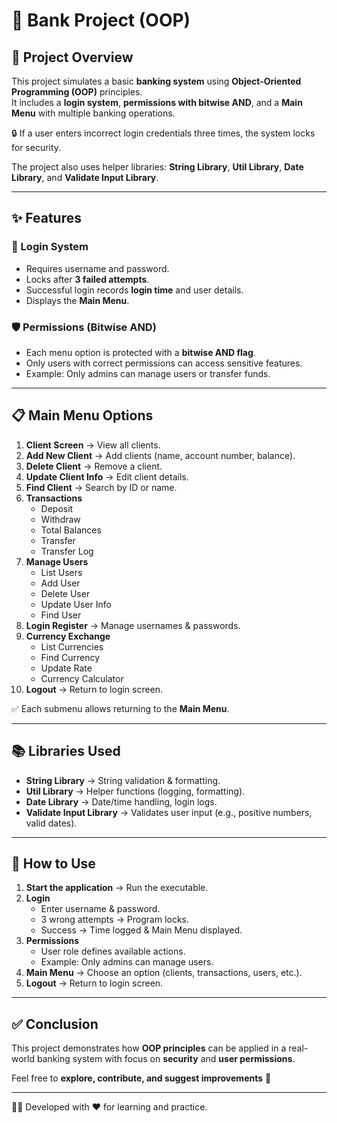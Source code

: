 # 🏦 Bank Project (OOP)

## 📌 Project Overview
This project simulates a basic **banking system** using **Object-Oriented Programming (OOP)** principles.  
It includes a **login system**, **permissions with bitwise AND**, and a **Main Menu** with multiple banking operations.  

🔒 If a user enters incorrect login credentials three times, the system locks for security.

The project also uses helper libraries: **String Library**, **Util Library**, **Date Library**, and **Validate Input Library**.

---

## ✨ Features

### 🔑 Login System
- Requires username and password.
- Locks after **3 failed attempts**.
- Successful login records **login time** and user details.
- Displays the **Main Menu**.

### 🛡️ Permissions (Bitwise AND)
- Each menu option is protected with a **bitwise AND flag**.
- Only users with correct permissions can access sensitive features.
- Example: Only admins can manage users or transfer funds.

---

## 📋 Main Menu Options

1. **Client Screen** → View all clients.  
2. **Add New Client** → Add clients (name, account number, balance).  
3. **Delete Client** → Remove a client.  
4. **Update Client Info** → Edit client details.  
5. **Find Client** → Search by ID or name.  
6. **Transactions**
   - Deposit
   - Withdraw
   - Total Balances
   - Transfer
   - Transfer Log  
7. **Manage Users**
   - List Users
   - Add User
   - Delete User
   - Update User Info
   - Find User  
8. **Login Register** → Manage usernames & passwords.  
9. **Currency Exchange**
   - List Currencies
   - Find Currency
   - Update Rate
   - Currency Calculator  
10. **Logout** → Return to login screen.  

✅ Each submenu allows returning to the **Main Menu**.

---

## 📚 Libraries Used

- **String Library** → String validation & formatting.  
- **Util Library** → Helper functions (logging, formatting).  
- **Date Library** → Date/time handling, login logs.  
- **Validate Input Library** → Validates user input (e.g., positive numbers, valid dates).  

---

## 🚀 How to Use

1. **Start the application** → Run the executable.  
2. **Login**  
   - Enter username & password.  
   - 3 wrong attempts → Program locks.  
   - Success → Time logged & Main Menu displayed.  
3. **Permissions**  
   - User role defines available actions.  
   - Example: Only admins can manage users.  
4. **Main Menu** → Choose an option (clients, transactions, users, etc.).  
5. **Logout** → Return to login screen.  

---

## ✅ Conclusion
This project demonstrates how **OOP principles** can be applied in a real-world banking system with focus on **security** and **user permissions**.  

Feel free to **explore, contribute, and suggest improvements** 🎉  

---

👨‍💻 Developed with ❤️ for learning and practice.



